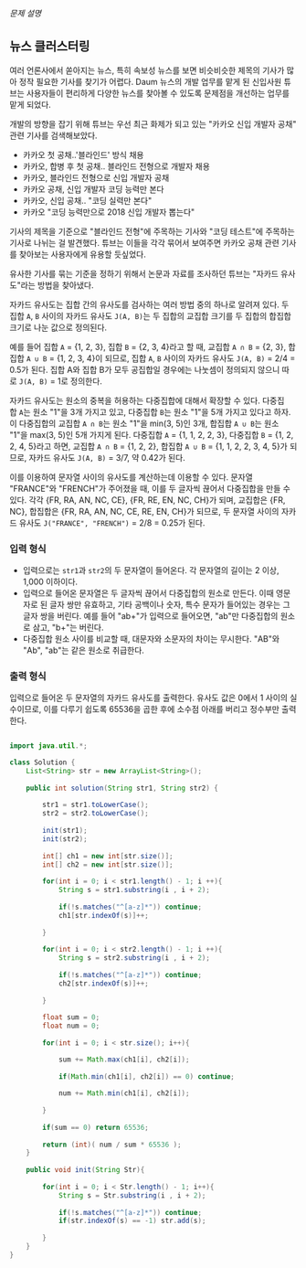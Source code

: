 


###### 문제 설명

## 뉴스 클러스터링

여러 언론사에서 쏟아지는 뉴스, 특히 속보성 뉴스를 보면 비슷비슷한 제목의 기사가 많아 정작 필요한 기사를 찾기가 어렵다. Daum 뉴스의 개발 업무를 맡게 된 신입사원 튜브는 사용자들이 편리하게 다양한 뉴스를 찾아볼 수 있도록 문제점을 개선하는 업무를 맡게 되었다.

개발의 방향을 잡기 위해 튜브는 우선 최근 화제가 되고 있는 "카카오 신입 개발자 공채" 관련 기사를 검색해보았다.

-   카카오 첫 공채..'블라인드' 방식 채용
-   카카오, 합병 후 첫 공채.. 블라인드 전형으로 개발자 채용
-   카카오, 블라인드 전형으로 신입 개발자 공채
-   카카오 공채, 신입 개발자 코딩 능력만 본다
-   카카오, 신입 공채.. "코딩 실력만 본다"
-   카카오 "코딩 능력만으로 2018 신입 개발자 뽑는다"

기사의 제목을 기준으로 "블라인드 전형"에 주목하는 기사와 "코딩 테스트"에 주목하는 기사로 나뉘는 걸 발견했다. 튜브는 이들을 각각 묶어서 보여주면 카카오 공채 관련 기사를 찾아보는 사용자에게 유용할 듯싶었다.

유사한 기사를 묶는 기준을 정하기 위해서 논문과 자료를 조사하던 튜브는 "자카드 유사도"라는 방법을 찾아냈다.

자카드 유사도는 집합 간의 유사도를 검사하는 여러 방법 중의 하나로 알려져 있다. 두 집합 `A`, `B` 사이의 자카드 유사도 `J(A, B)`는 두 집합의 교집합 크기를 두 집합의 합집합 크기로 나눈 값으로 정의된다.

예를 들어 집합 `A` = {1, 2, 3}, 집합 `B` = {2, 3, 4}라고 할 때, 교집합 `A ∩ B` = {2, 3}, 합집합 `A ∪ B` = {1, 2, 3, 4}이 되므로, 집합 `A`, `B` 사이의 자카드 유사도 `J(A, B)` = 2/4 = 0.5가 된다. 집합 A와 집합 B가 모두 공집합일 경우에는 나눗셈이 정의되지 않으니 따로 `J(A, B)` = 1로 정의한다.

자카드 유사도는 원소의 중복을 허용하는 다중집합에 대해서 확장할 수 있다. 다중집합 `A`는 원소 "1"을 3개 가지고 있고, 다중집합 `B`는 원소 "1"을 5개 가지고 있다고 하자. 이 다중집합의 교집합 `A ∩ B`는 원소 "1"을 min(3, 5)인 3개, 합집합 `A ∪ B`는 원소 "1"을 max(3, 5)인 5개 가지게 된다. 다중집합 `A` = {1, 1, 2, 2, 3}, 다중집합 `B` = {1, 2, 2, 4, 5}라고 하면, 교집합 `A ∩ B` = {1, 2, 2}, 합집합 `A ∪ B` = {1, 1, 2, 2, 3, 4, 5}가 되므로, 자카드 유사도 `J(A, B)` = 3/7, 약 0.42가 된다.

이를 이용하여 문자열 사이의 유사도를 계산하는데 이용할 수 있다. 문자열 "FRANCE"와 "FRENCH"가 주어졌을 때, 이를 두 글자씩 끊어서 다중집합을 만들 수 있다. 각각 {FR, RA, AN, NC, CE}, {FR, RE, EN, NC, CH}가 되며, 교집합은 {FR, NC}, 합집합은 {FR, RA, AN, NC, CE, RE, EN, CH}가 되므로, 두 문자열 사이의 자카드 유사도 `J("FRANCE", "FRENCH")` = 2/8 = 0.25가 된다.

### 입력 형식

-   입력으로는 `str1`과 `str2`의 두 문자열이 들어온다. 각 문자열의 길이는 2 이상, 1,000 이하이다.
-   입력으로 들어온 문자열은 두 글자씩 끊어서 다중집합의 원소로 만든다. 이때 영문자로 된 글자 쌍만 유효하고, 기타 공백이나 숫자, 특수 문자가 들어있는 경우는 그 글자 쌍을 버린다. 예를 들어 "ab+"가 입력으로 들어오면, "ab"만 다중집합의 원소로 삼고, "b+"는 버린다.
-   다중집합 원소 사이를 비교할 때, 대문자와 소문자의 차이는 무시한다. "AB"와 "Ab", "ab"는 같은 원소로 취급한다.

### 출력 형식

입력으로 들어온 두 문자열의 자카드 유사도를 출력한다. 유사도 값은 0에서 1 사이의 실수이므로, 이를 다루기 쉽도록 65536을 곱한 후에 소수점 아래를 버리고 정수부만 출력한다.





```java

import java.util.*;

class Solution {
    List<String> str = new ArrayList<String>();
    
    public int solution(String str1, String str2) {
        
        str1 = str1.toLowerCase();
        str2 = str2.toLowerCase();
        
        init(str1);
        init(str2);
        
        int[] ch1 = new int[str.size()];
        int[] ch2 = new int[str.size()];
        
        for(int i = 0; i < str1.length() - 1; i ++){
            String s = str1.substring(i , i + 2);
            
            if(!s.matches("^[a-z]*")) continue;
            ch1[str.indexOf(s)]++;   
            
        }
        
        for(int i = 0; i < str2.length() - 1; i ++){
            String s = str2.substring(i , i + 2);
            
            if(!s.matches("^[a-z]*")) continue;
            ch2[str.indexOf(s)]++;
            
        }
        
        float sum = 0;
        float num = 0;
        
        for(int i = 0; i < str.size(); i++){

            sum += Math.max(ch1[i], ch2[i]);
            
            if(Math.min(ch1[i], ch2[i]) == 0) continue;
            
            num += Math.min(ch1[i], ch2[i]);
            
        }
        
        if(sum == 0) return 65536;
        
        return (int)( num / sum * 65536 );
    }
    
    public void init(String Str){
        
        for(int i = 0; i < Str.length() - 1; i++){
            String s = Str.substring(i , i + 2);
            
            if(!s.matches("^[a-z]*")) continue;
            if(str.indexOf(s) == -1) str.add(s);
            
        }
    }
}


```